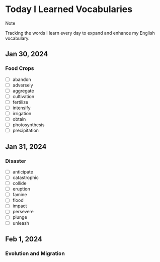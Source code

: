 # Today I Learned Vocabularies

> [!NOTE]
> Tracking the words I learn every day to expand and enhance my English vocabulary.

## Jan 30, 2024
### Food Crops
- [ ] abandon                          <!-- Meaning -->
- [ ] adversely                        <!-- Meaning -->
- [ ] aggregate                        <!-- Meaning -->
- [ ] cultivation                      <!-- Meaning -->
- [ ] fertilize                        <!-- Meaning -->
- [ ] intensify                        <!-- Meaning -->
- [ ] irrigation                       <!-- Meaning -->
- [ ] obtain                           <!-- Meaning -->
- [ ] photosynthesis                   <!-- Meaning -->
- [ ] precipitation                    <!-- Meaning -->

## Jan 31, 2024
### Disaster
- [ ] anticipate                       <!-- Meaning -->
- [ ] catastrophic                     <!-- Meaning -->
- [ ] collide                          <!-- Meaning -->
- [ ] eruption                         <!-- Meaning -->
- [ ] famine                           <!-- Meaning -->
- [ ] flood                            <!-- Meaning -->
- [ ] impact                           <!-- Meaning -->
- [ ] persevere                        <!-- Meaning -->
- [ ] plunge                           <!-- Meaning -->
- [ ] unleash                          <!-- Meaning -->

## Feb 1, 2024
### Evolution and Migration
